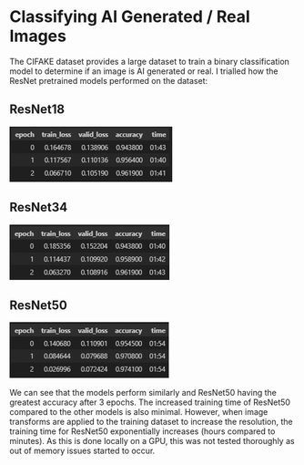 # Classifying AI Generated / Real Images
The CIFAKE dataset provides a large dataset to train a binary classification model to determine if an image is AI generated or real. I trialled how the ResNet pretrained models performed on the dataset:

## ResNet18

![Training results](/images/resnet18.jpg)


## ResNet34

![Training results](/images/resnet34.jpg)

## ResNet50

![Training results](/images/resnet50.jpg)

We can see that the models perform similarly and ResNet50 having the greatest accuracy after 3 epochs. The increased training time of ResNet50 compared to the other models is also minimal. However, when image transforms are applied to the training dataset to increase the resolution, the training time for ResNet50 exponentially increases (hours compared to minutes). As this is done locally on a GPU, this was not tested thoroughly as out of memory issues started to occur.
